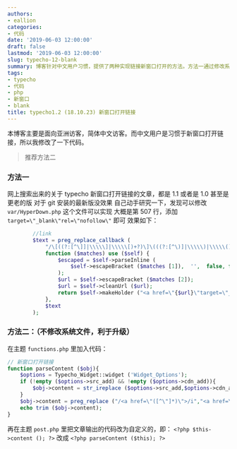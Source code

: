 ```yaml
---
authors:
- eallion
categories:
- 代码
date: '2019-06-03 12:00:00'
draft: false
lastmod: '2019-06-03 12:00:00'
slug: typecho-12-blank
summary: 博客针对中文用户习惯，提供了两种实现链接新窗口打开的方法。方法一通过修改系统文件`HyperDown.php`，直接在代码中添加`target=\"_blank\"`属性，但可能影响升级。方法二更推荐，通过在主题的`functions.php`中添加自定义函数实现，
tags:
- typecho
- 代码
- php
- 新窗口
- blank
title: typecho1.2 (18.10.23) 新窗口打开链接
---
```


本博客主要是面向亚洲访客，简体中文访客。而中文用户是习惯于新窗口打开链接，所以我修改了一下代码。

> 推荐方法二

### 方法一

网上搜索出来的关于 typecho 新窗口打开链接的文章，都是 1.1 或者是 1.0 甚至是更老的版
对于 git 安装的最新版没效果
自己动手研究一下，发现可以修改 `var/HyperDown.php` 这个文件可以实现
大概是第 507 行，添加 `target=\"_blank\"rel=\"nofollow\"` 即可
效果如下：

```php
        //link
        $text = preg_replace_callback (
            "/\[((?:[^\]]|\\\\\]|\\\\\[)+?)\]\(((?:[^\)]|\\\\\)|\\\\\()+?)\)/",
            function ($matches) use ($self) {
                $escaped = $self->parseInline (
                    $self->escapeBracket ($matches [1]),  '',  false, false
                );
                $url = $self->escapeBracket ($matches [2]);
                $url = $self->cleanUrl ($url);
                return $self->makeHolder ("<a href=\"{$url}\"target=\"_blank\"rel=\"nofollow\">{$escaped}</a>");
            },
            $text
        );
```

### 方法二：（不修改系统文件，利于升级）

在主题 `functions.php` 里加入代码：

```php
// 新窗口打开链接
function parseContent ($obj){
    $options = Typecho_Widget::widget ('Widget_Options');
    if (!empty ($options->src_add) && !empty ($options->cdn_add)){
        $obj->content = str_ireplace ($options->src_add,$options->cdn_add,$obj->content);
    }
    $obj->content = preg_replace ("/<a href=\"([^\"]*)\">/i","<a href=\"\\1\" target=\"_blank\" rel=\"nofollow\">", $obj->content);
    echo trim ($obj->content);
}
```

再在主题 `post.php` 里把文章输出的代码改为自定义的，即：
`<?php $this->content (); ?>` 改成 `<?php parseContent ($this); ?>`